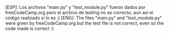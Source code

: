 [ESP]: Los archivos "main.py" y "test_module.py" fueron dados por freeCodeCamp.org pero el archivo de testing no es correcto, aun asi el código realizado si lo es :)
[ENG]: The files "main.py" and "test_module.py" were given by freeCodeCamp.org but the test file is not correct, even so the code made is correct :)
